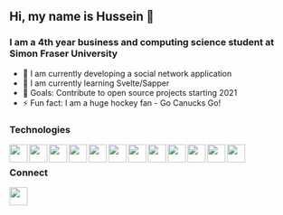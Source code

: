 ## Hi, my name is Hussein 👋

### I am a 4th year business and computing science student at Simon Fraser University
- 🔭 I am currently developing a social network application
- 🌱 I am currently learning Svelte/Sapper
- 👯 Goals: Contribute to open source projects starting 2021
- ⚡ Fun fact: I am a huge hockey fan - Go Canucks Go!

### Technologies
<img align="left" alt="" width="32" height="32" src="https://cdn.jsdelivr.net/npm/simple-icons@v3/icons/microsoftoffice.svg"/>
<img align="left" alt="" width="32" height="32" src="https://cdn.jsdelivr.net/npm/simple-icons@v3/icons/visualstudiocode.svg"/>
<img align="left" alt="" width="32" height="32" src="https://cdn.jsdelivr.net/npm/simple-icons@v3/icons/html5.svg"/>
<img align="left" alt="" width="32" height="32" src="https://cdn.jsdelivr.net/npm/simple-icons@v3/icons/css3.svg"/>
<img align="left" alt="" width="32" height="32" src="https://cdn.jsdelivr.net/npm/simple-icons@v3/icons/javascript.svg"/>
<img align="left" alt="" width="32" height="32" src="https://cdn.jsdelivr.net/npm/simple-icons@v3/icons/react.svg"/>
<img align="left" alt="" width="32" height="32" src="https://cdn.jsdelivr.net/npm/simple-icons@v3/icons/node-dot-js.svg"/>
<img align="left" alt="" width="32" height="32" src="https://cdn.jsdelivr.net/npm/simple-icons@v3/icons/mongodb.svg"/>
<img align="left" alt="" width="32" height="32" src="https://cdn.jsdelivr.net/npm/simple-icons@v3/icons/graphql.svg"/>
<img align="left" alt="" width="32" height="32" src="https://cdn.jsdelivr.net/npm/simple-icons@v3/icons/typescript.svg"/>
<img align="left" alt="" width="32" height="32" src="https://cdn.jsdelivr.net/npm/simple-icons@v3/icons/svelte.svg"/>
<img align="left" alt="" width="32" height="32" src="https://cdn.jsdelivr.net/npm/simple-icons@v3/icons/firebase.svg"/>

<br/>

### Connect
[<img align="left" alt="" width="32" height="32" src="https://cdn.jsdelivr.net/npm/simple-icons@v3/icons/linkedin.svg"/>][linkedin]

[linkedin]: https://www.linkedin.com/in/hfawazbc/
